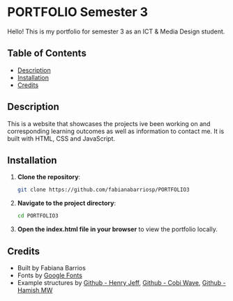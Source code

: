 # PORTFOLIO Semester 3
Hello! This is my portfolio for semester 3 as an ICT & Media Design student. 

## Table of Contents
- [Description](#description)
- [Installation](#installation)
- [Credits](#credits)

## Description
This is a website that showcases the projects ive been working on and corresponding learning outcomes as well as information to contact me. It is built with HTML, CSS and JavaScript.

## Installation
1. **Clone the repository**:
   ```bash
   git clone https://github.com/fabianabarriosp/PORTFOLIO3
   ```
2. **Navigate to the project directory**:
   ```bash
   cd PORTFOLIO3
   ```
3. **Open the index.html file in your browser** to view the portfolio locally.

## Credits
- Built by Fabiana Barrios
- Fonts by [Google Fonts](https://fonts.google.com/selection/embed)
- Example structures by [Github - Henry Jeff](https://github.com/henryjeff/portfolio-website/blob/master/readme.md), [Github - Cobi Wave](https://github.com/cobiwave/simplefolio/blob/master/README.md), [Github - Hamish MW](https://github.com/HamishMW/portfolio/blob/master/README.md)
